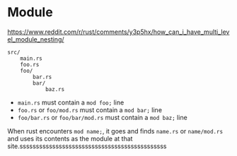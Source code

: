 # Module

https://www.reddit.com/r/rust/comments/y3p5hx/how_can_i_have_multi_level_module_nesting/
```
src/
    main.rs
    foo.rs
    foo/
        bar.rs
        bar/
            baz.rs
```
- `main.rs` must contain a `mod foo;` line
- `foo.rs` or `foo/mod.rs` must contain a `mod bar;` line
- `foo/bar.rs` or `foo/bar/mod.rs` must contain a `mod baz;` line

When rust encounters `mod name;`, it goes and finds `name.rs` or `name/mod.rs` and uses its contents as the module at that site.sssssssssssssssssssssssssssssssssssssssssssss
